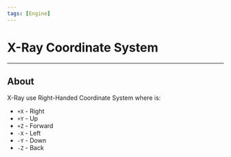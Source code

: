 ```yaml
---
tags: [Engine]
---
```


# X-Ray Coordinate System

___

## About

X-Ray use Right-Handed Coordinate System where is:

- `+X` - Right
- `+Y` - Up
- `+Z` - Forward
- `-X` - Left
- `-Y` - Down
- `-Z` - Back
